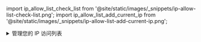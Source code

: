 import ip_allow_list_check_list from '@site/static/images/_snippets/ip-allow-list-check-list.png';
import ip_allow_list_add_current_ip from '@site/static/images/_snippets/ip-allow-list-add-current-ip.png';

<details>
    <summary>管理您的 IP 访问列表</summary>

从您的 ClickHouse Cloud 服务列表中选择您要使用的服务，并切换到 **设置**。 如果 IP 访问列表中不包含需要连接到您的 ClickHouse Cloud 服务的远程系统的 IP 地址或范围，您可以通过 **添加 IP** 来解决问题：

<img src={ip_allow_list_check_list} class="image" alt="检查服务是否允许流量" />

添加需要连接到您的 ClickHouse Cloud 服务的单个 IP 地址或地址范围。根据需要修改表单，然后 **保存**。

<img src={ip_allow_list_add_current_ip} class="image" alt="添加您当前的 IP 地址" />

</details>
